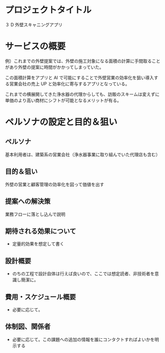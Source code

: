 # プロジェクトタイトル

３ D 外壁スキャニングアプリ

# サービスの概要

例）これまでの外壁提案では、外壁の施工対象になる面積の計算に手間取ることがあり外壁の提案に時間がかかってしまっていた。

この面積計算をアプリと AI で可能にすることで外壁営業の効率化を狙い導入する営業会社の売上 UP と効率化に寄与するアプリとなっている。

これまでの横展開してきた浄水器の代理からしても、訪販のスキームは変えずに単価のより高い商材にシフトが可能となるメリットが有る。

# ペルソナの設定と目的＆狙い

## ペルソナ

基本利用者は、建築系の営業会社（浄水器事業に取り組んでいた代理店も含む）

## 目的＆狙い

外壁の営業と顧客管理の効率化を図って価値を出す

## 提案への解決策

業務フローに落とし込んで説明

## 期待される効果について

- 定量的効果を想定して書く

## 設計概要

- のちの工程で設計自体は行えば良いので、ここでは想定読者、非技術者を意識し簡潔に。

## 費用・スケジュール概要

- 必要に応じて。

## 体制図、関係者

- 必要に応じて。この課題への追加の情報を誰にコンタクトすればよいかを明示する
